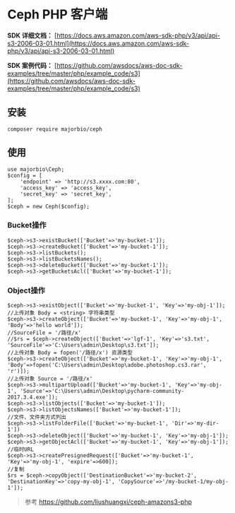 # Ceph PHP 客户端

**SDK 详细文档：**
[https://docs.aws.amazon.com/aws-sdk-php/v3/api/api-s3-2006-03-01.html](https://docs.aws.amazon.com/aws-sdk-php/v3/api/api-s3-2006-03-01.html)

**SDK 案例代码：**
[https://github.com/awsdocs/aws-doc-sdk-examples/tree/master/php/example_code/s3](https://github.com/awsdocs/aws-doc-sdk-examples/tree/master/php/example_code/s3)

## 安装
```
composer require majorbio/ceph
```

## 使用
```
use majorbio\Ceph;
$config = [
    'endpoint' => 'http://s3.xxxx.com:80',
    'access_key' => 'access_key',
    'secret_key' => 'secret_key',
];
$ceph = new Ceph($config);
```

### Bucket操作
```
$ceph->s3->existBucket(['Bucket'=>'my-bucket-1']);
$ceph->s3->createBucket(['Bucket'=>'my-bucket-1']);
$ceph->s3->listBuckets();
$ceph->s3->listBucketsNames();
$ceph->s3->deleteBucket(['Bucket'=>'my-bucket-1']);
$ceph->s3->getBucketsAcl(['Bucket'=>'my-bucket-1']);
```

### Object操作
```
$ceph->s3->existObject(['Bucket'=>'my-bucket-1', 'Key'=>'my-obj-1']);
//上传对象 Body = <string> 字符串类型
$ceph->s3->createObject(['Bucket'=>'my-bucket-1', 'Key'=>'my-obj-1', 'Body'=>'hello world']);
//SourceFile = '/路径/x'
//$rs = $ceph->createObject(['Bucket'=>'lgf-1', 'Key'=>'s3.txt', 'SourceFile'=>'C:\Users\admin\Desktop\s3.txt']);
//上传对象 Body = fopen('/路径/x') 资源类型
$ceph->s3->createObject(['Bucket'=>'my-bucket-1', 'Key'=>'my-obj-1', 'Body'=>fopen('C:\Users\admin\Desktop\adobe.photoshop.cs3.rar', 'r')]);
//上传对象 Source = '/路径/x'
$ceph->s3->multipartUpload(['Bucket'=>'my-bucket-1', 'Key'=>'my-obj-1', 'Source'=>'C:\Users\admin\Desktop\pycharm-community-2017.3.4.exe']);
$ceph->s3->listObjects(['Bucket'=>'my-bucket-1']);
$ceph->s3->listObjectsNames(['Bucket'=>'my-bucket-1']);
//文件、文件夹方式列出
$ceph->s3->listFolderFile(['Bucket'=>'my-bucket-1', 'Dir'=>'my-dir-1'])
$ceph->s3->deleteObject(['Bucket'=>'my-bucket-1', 'Key'=>'my-obj-1']);
$ceph->s3->getObjectAcl(['Bucket'=>'my-bucket-1', 'Key'=>'my-obj-1']);
//临时URL
$ceph->s3->createPresignedRequest(['Bucket'=>'my-bucket-1', 'Key'=>'my-obj-1', 'expire'=>600]);
//复制
$rs = $ceph->copyObject(['DestinationBucket'=>'my-bucket-2', 'DestinationKey'=>'copy-my-obj-1', 'CopySource'=>'/my-bucket-1/my-obj-1']);
```

> 参考 https://github.com/liushuangxi/ceph-amazons3-php
